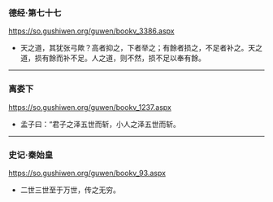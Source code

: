 ### 德经·第七十七
https://so.gushiwen.org/guwen/bookv_3386.aspx
- 天之道，其犹张弓歟？高者抑之，下者举之；有餘者损之，不足者补之。天之道，损有餘而补不足。人之道，则不然，损不足以奉有餘。
---
### 离娄下
https://so.gushiwen.org/guwen/bookv_1237.aspx
- 孟子曰：“君子之泽五世而斩，小人之泽五世而斩。
---
### 史记·秦始皇
https://so.gushiwen.org/guwen/bookv_93.aspx
- 二世三世至于万世，传之无穷。